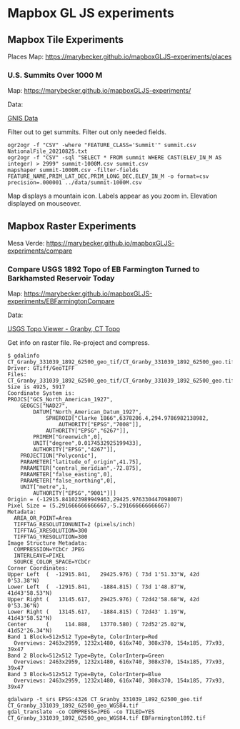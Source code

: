 # Mapbox GL JS experiments

## Mapbox Tile Experiments

Places Map:  https://marybecker.github.io/mapboxGLJS-experiments/places

### U.S. Summits Over 1000 M

Map:  https://marybecker.github.io/mapboxGLJS-experiments/

Data:

[GNIS Data](https://www.usgs.gov/core-science-systems/ngp/board-on-geographic-names/download-gnis-data)


Filter out to get summits.  Filter out only needed fields.
```command
ogr2ogr -f "CSV" -where "FEATURE_CLASS='Summit'" summit.csv NationalFile_20210825.txt
ogr2ogr -f "CSV" -sql "SELECT * FROM summit WHERE CAST(ELEV_IN_M AS integer) > 2999" summit-1000M.csv summit.csv
mapshaper summit-1000M.csv -filter-fields FEATURE_NAME,PRIM_LAT_DEC,PRIM_LONG_DEC,ELEV_IN_M -o format=csv precision=.000001 ../data/summit-1000M.csv
```

Map displays a mountain icon.  Labels appear as you zoom in.  Elevation displayed on mouseover.

## Mapbox Raster Experiments 

Mesa Verde:  https://marybecker.github.io/mapboxGLJS-experiments/compare

### Compare USGS 1892 Topo of EB Farmington Turned to Barkhamsted Reservoir Today

Map:  https://marybecker.github.io/mapboxGLJS-experiments/EBFarmingtonCompare

Data:

[USGS Topo Viewer - Granby, CT Topo](https://ngmdb.usgs.gov/topoview/viewer/#13/41.9419/-72.9761)

Get info on raster file.  Re-project and compress.
```command
$ gdalinfo CT_Granby_331039_1892_62500_geo_tif/CT_Granby_331039_1892_62500_geo.tif
Driver: GTiff/GeoTIFF
Files: CT_Granby_331039_1892_62500_geo_tif/CT_Granby_331039_1892_62500_geo.tif
Size is 4925, 5917
Coordinate System is:
PROJCS["GCS_North_American_1927",
    GEOGCS["NAD27",
        DATUM["North_American_Datum_1927",
            SPHEROID["Clarke 1866",6378206.4,294.9786982138982,
                AUTHORITY["EPSG","7008"]],
            AUTHORITY["EPSG","6267"]],
        PRIMEM["Greenwich",0],
        UNIT["degree",0.0174532925199433],
        AUTHORITY["EPSG","4267"]],
    PROJECTION["Polyconic"],
    PARAMETER["latitude_of_origin",41.75],
    PARAMETER["central_meridian",-72.875],
    PARAMETER["false_easting",0],
    PARAMETER["false_northing",0],
    UNIT["metre",1,
        AUTHORITY["EPSG","9001"]]]
Origin = (-12915.841023989949463,29425.976330447098007)
Pixel Size = (5.291666666666667,-5.291666666666667)
Metadata:
  AREA_OR_POINT=Area
  TIFFTAG_RESOLUTIONUNIT=2 (pixels/inch)
  TIFFTAG_XRESOLUTION=300
  TIFFTAG_YRESOLUTION=300
Image Structure Metadata:
  COMPRESSION=YCbCr JPEG
  INTERLEAVE=PIXEL
  SOURCE_COLOR_SPACE=YCbCr
Corner Coordinates:
Upper Left  (  -12915.841,   29425.976) ( 73d 1'51.33"W, 42d 0'53.38"N)
Lower Left  (  -12915.841,   -1884.815) ( 73d 1'48.87"W, 41d43'58.53"N)
Upper Right (   13145.617,   29425.976) ( 72d42'58.68"W, 42d 0'53.36"N)
Lower Right (   13145.617,   -1884.815) ( 72d43' 1.19"W, 41d43'58.52"N)
Center      (     114.888,   13770.580) ( 72d52'25.02"W, 41d52'26.34"N)
Band 1 Block=512x512 Type=Byte, ColorInterp=Red
  Overviews: 2463x2959, 1232x1480, 616x740, 308x370, 154x185, 77x93, 39x47
Band 2 Block=512x512 Type=Byte, ColorInterp=Green
  Overviews: 2463x2959, 1232x1480, 616x740, 308x370, 154x185, 77x93, 39x47
Band 3 Block=512x512 Type=Byte, ColorInterp=Blue
  Overviews: 2463x2959, 1232x1480, 616x740, 308x370, 154x185, 77x93, 39x47
  
gdalwarp -t_srs EPSG:4326 CT_Granby_331039_1892_62500_geo.tif CT_Granby_331039_1892_62500_geo_WGS84.tif
gdal_translate -co COMPRESS=JPEG -co TILED=YES CT_Granby_331039_1892_62500_geo_WGS84.tif EBFarmington1892.tif
```



